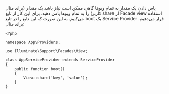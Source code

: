 
پاس دادن یک مقدار به تمام ویوها
گاهی ممکن است نیاز باشد یک مقدار (برای مثال کاربر) را به تمام ویوها پاس دهید. برای این کار از تابع share از Facade view استفاده می‌کنیم. به این صورت که این تابع را در تابع boot یک Service Provider قرار می‌دهیم. برای مثال:
```
<?php

namespace App\Providers;

use Illuminate\Support\Facades\View;

class AppServiceProvider extends ServiceProvider
{
    public function boot()
    {
        View::share('key', 'value');
    }
}
```
